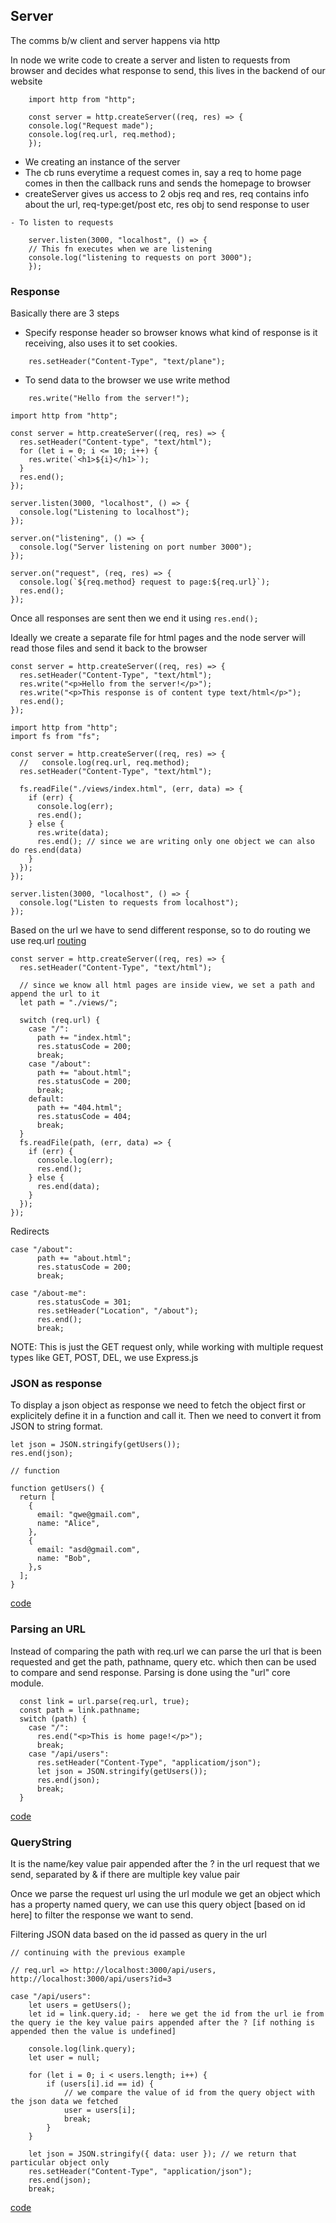 ## Server

The comms b/w client and server happens via http

In node we write code to create a server and listen to requests from browser and decides what response to send, this lives in the backend of our website

```
    import http from "http";

    const server = http.createServer((req, res) => {
    console.log("Request made");
    console.log(req.url, req.method);
    });
```

- We creating an instance of the server
- The cb runs everytime a request comes in, say a req to home page comes in then the callback runs and sends the homepage to browser
- createServer gives us access to 2 objs req and res, req contains info about the url, req-type:get/post etc, res obj to send response to user

```
- To listen to requests

    server.listen(3000, "localhost", () => {
    // This fn executes when we are listening
    console.log("listening to requests on port 3000");
    });
```

### Response

Basically there are 3 steps

- Specify response header so browser knows what kind of response is it receiving, also uses it to set cookies.

```
    res.setHeader("Content-Type", "text/plane");
```

- To send data to the browser we use write method

```
    res.write("Hello from the server!");
```

```
import http from "http";

const server = http.createServer((req, res) => {
  res.setHeader("Content-type", "text/html");
  for (let i = 0; i <= 10; i++) {
    res.write(`<h1>${i}</h1>`);
  }
  res.end();
});

server.listen(3000, "localhost", () => {
  console.log("Listening to localhost");
});

server.on("listening", () => {
  console.log("Server listening on port number 3000");
});

server.on("request", (req, res) => {
  console.log(`${req.method} request to page:${req.url}`);
  res.end();
});
```

Once all responses are sent then we end it using `res.end();`

Ideally we create a separate file for html pages and the node server will read those files and send it back to the browser

```
const server = http.createServer((req, res) => {
  res.setHeader("Content-Type", "text/html");
  res.write("<p>Hello from the server!</p>");
  res.write("<p>This response is of content type text/html</p>");
  res.end();
});
```

```
import http from "http";
import fs from "fs";

const server = http.createServer((req, res) => {
  //   console.log(req.url, req.method);
  res.setHeader("Content-Type", "text/html");

  fs.readFile("./views/index.html", (err, data) => {
    if (err) {
      console.log(err);
      res.end();
    } else {
      res.write(data);
      res.end(); // since we are writing only one object we can also do res.end(data)
    }
  });
});

server.listen(3000, "localhost", () => {
  console.log("Listen to requests from localhost");
});
```

Based on the url we have to send different response, so to do routing we use req.url
[routing](https://github.com/emmanuelkiranr/Node-server/blob/main/routing.js)

```
const server = http.createServer((req, res) => {
  res.setHeader("Content-Type", "text/html");

  // since we know all html pages are inside view, we set a path and append the url to it
  let path = "./views/";

  switch (req.url) {
    case "/":
      path += "index.html";
      res.statusCode = 200;
      break;
    case "/about":
      path += "about.html";
      res.statusCode = 200;
      break;
    default:
      path += "404.html";
      res.statusCode = 404;
      break;
  }
  fs.readFile(path, (err, data) => {
    if (err) {
      console.log(err);
      res.end();
    } else {
      res.end(data);
    }
  });
});
```

Redirects

```
case "/about":
      path += "about.html";
      res.statusCode = 200;
      break;

case "/about-me":
      res.statusCode = 301;
      res.setHeader("Location", "/about");
      res.end();
      break;
```

NOTE: This is just the GET request only, while working with multiple request types like GET, POST, DEL, we use Express.js

### JSON as response

To display a json object as response we need to fetch the object first or explicitely define it in a function and call it.
Then we need to convert it from JSON to string format.

```
let json = JSON.stringify(getUsers());
res.end(json);

// function

function getUsers() {
  return [
    {
      email: "qwe@gmail.com",
      name: "Alice",
    },
    {
      email: "asd@gmail.com",
      name: "Bob",
    },s
  ];
}
```

[code](https://github.com/emmanuelkiranr/Node-server/blob/main/getJsonData.js)

### Parsing an URL

Instead of comparing the path with req.url we can parse the url that is been requested and get the path, pathname, query etc. which then can be used to compare and send response.
Parsing is done using the "url" core module.

```
  const link = url.parse(req.url, true);
  const path = link.pathname;
  switch (path) {
    case "/":
      res.end("<p>This is home page!</p>");
      break;
    case "/api/users":
      res.setHeader("Content-Type", "applicatiom/json");
      let json = JSON.stringify(getUsers());
      res.end(json);
      break;
  }
```

[code](https://github.com/emmanuelkiranr/Node-server/blob/main/getJsonData.js)

### QueryString

It is the name/key value pair appended after the ? in the url request that we send, separated by & if there are multiple key value pair

Once we parse the request url using the url module we get an object which has a property named query, we can use this query object [based on id here] to filter the response we want to send.

Filtering JSON data based on the id passed as query in the url

```
// continuing with the previous example

// req.url => http://localhost:3000/api/users, http://localhost:3000/api/users?id=3

case "/api/users":
    let users = getUsers();
    let id = link.query.id; -  here we get the id from the url ie from the query ie the key value pairs appended after the ? [if nothing is appended then the value is undefined]

    console.log(link.query);
    let user = null;

    for (let i = 0; i < users.length; i++) {
        if (users[i].id == id) {
            // we compare the value of id from the query object with the json data we fetched
            user = users[i];
            break;
        }
    }

    let json = JSON.stringify({ data: user }); // we return that particular object only
    res.setHeader("Content-Type", "application/json");
    res.end(json);
    break;
```

[code](https://github.com/emmanuelkiranr/Node-server/blob/main/searchByQuery.js)
